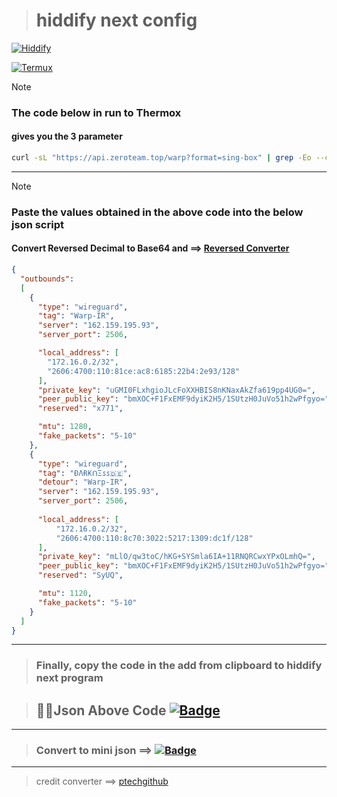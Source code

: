 > # hiddify next config
[![Hiddify](https://img.shields.io/badge/Download-Hiddify-cyan?style=plastic)](https://github.com/hiddify/hiddify-next)

[![Termux](https://img.shields.io/badge/Download-Termux-orange?style=plastic)](https://github.com/termux/termux-app/releases/tag/v0.118.0)

> [!NOTE]
> ### The code below in run to Thermox
> #### gives you the 3 parameter

```bash
curl -sL "https://api.zeroteam.top/warp?format=sing-box" | grep -Eo --color=never '"2606:4700:[0-9a-f:]+/128"|"private_key":"[0-9a-zA-Z\/+]+="|"reserved":\[[0-9]+(,[0-9]+){2}\]'
```
---

> [!NOTE]
> ### Paste the values ​​obtained in the above code into the below json script
> #### Convert Reversed Decimal to Base64 and ==> [Reversed Converter](https://ptechgithub.github.io/abzar)
```json
{
  "outbounds": 
  [
    {
      "type": "wireguard",
      "tag": "Warp-IR",
      "server": "162.159.195.93",
      "server_port": 2506,

      "local_address": [
        "172.16.0.2/32",
        "2606:4700:110:81ce:ac8:6185:22b4:2e93/128"
      ],
      "private_key": "uGMI0FLxhgioJLcFoXXHBIS8nKNaxAkZfa619pp4UG0=",
      "peer_public_key": "bmXOC+F1FxEMF9dyiK2H5/1SUtzH0JuVo51h2wPfgyo=",
      "reserved": "x771",

      "mtu": 1280,
      "fake_packets": "5-10"
    },
    {
      "type": "wireguard",
      "tag": "ÐΛɌ₭ᑎΞ𐒡𐒡🇩🇪",
      "detour": "Warp-IR",
      "server": "162.159.195.93",
      "server_port": 2506,
      
      "local_address": [
          "172.16.0.2/32",
          "2606:4700:110:8c70:3022:5217:1309:dc1f/128"
      ],
      "private_key": "mLlO/qw3toC/hKG+SYSmla6IA+11RNQRCwxYPxOLmhQ=",
      "peer_public_key": "bmXOC+F1FxEMF9dyiK2H5/1SUtzH0JuVo51h2wPfgyo=",
      "reserved": "SyUQ",  

      "mtu": 1120,
      "fake_packets": "5-10"
    }
  ]
}
```
---

> ### Finally, copy the code in the add from clipboard to hiddify next program

> ## 👨‍💻Json Above Code [![Badge](https://8kckxn36n9sp.runkit.sh)](https://github.com/mansor427/workers/blob/main/WoW.json)
---
> ### Convert to mini json ==> [![Badge](https://v4db7toi06wj.runkit.sh)](https://jsonformatter.org/json-minify)
---
> credit converter ==> [ptechgithub](https://github.com/Ptechgithub/abzar)
